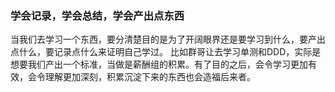 ### 学会记录，学会总结，学会产出点东西
当我们去学习一个东西，要分清楚目的是为了开阔眼界还是要学习到什么，要产出点什么，要记录点什么来证明自己学过。
比如群哥让去学习单测和DDD，实际是想要我们产出一个标准，当做是薪酬组的积累。有了目的之后，会令学习更加有效，会令理解更加深刻，积累沉淀下来的东西也会造福后来者。